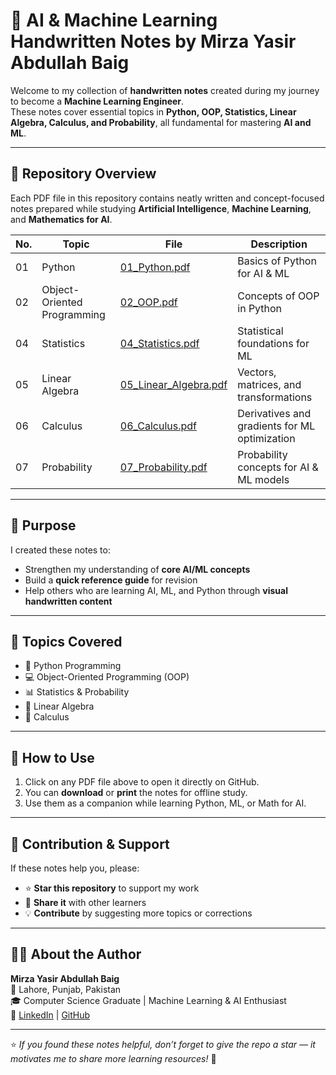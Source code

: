 # 🧠 AI & Machine Learning Handwritten Notes by Mirza Yasir Abdullah Baig

Welcome to my collection of **handwritten notes** created during my journey to become a **Machine Learning Engineer**.  
These notes cover essential topics in **Python, OOP, Statistics, Linear Algebra, Calculus, and Probability**, all fundamental for mastering **AI and ML**.

---

## 📘 Repository Overview

Each PDF file in this repository contains neatly written and concept-focused notes prepared while studying **Artificial Intelligence**, **Machine Learning**, and **Mathematics for AI**.

| No. | Topic | File | Description |
|-----|--------|------|--------------|
| 01 | Python | [01_Python.pdf](01_Python.pdf) | Basics of Python for AI & ML |
| 02 | Object-Oriented Programming | [02_OOP.pdf](02_OOP.pdf) | Concepts of OOP in Python |
| 04 | Statistics | [04_Statistics.pdf](04_Statistics.pdf) | Statistical foundations for ML |
| 05 | Linear Algebra | [05_Linear_Algebra.pdf](05_Linear_Algebra.pdf) | Vectors, matrices, and transformations |
| 06 | Calculus | [06_Calculus.pdf](06_Calculus.pdf) | Derivatives and gradients for ML optimization |
| 07 | Probability | [07_Probability.pdf](07_Probability.pdf) | Probability concepts for AI & ML models |

---

## 🎯 Purpose

I created these notes to:
- Strengthen my understanding of **core AI/ML concepts**
- Build a **quick reference guide** for revision
- Help others who are learning AI, ML, and Python through **visual handwritten content**

---

## 🧩 Topics Covered

- 🐍 Python Programming  
- 💻 Object-Oriented Programming (OOP)  
- 📊 Statistics & Probability  
- 📐 Linear Algebra  
- 🔢 Calculus  

---

## 🚀 How to Use

1. Click on any PDF file above to open it directly on GitHub.  
2. You can **download** or **print** the notes for offline study.  
3. Use them as a companion while learning Python, ML, or Math for AI.

---

## 💬 Contribution & Support

If these notes help you, please:
- ⭐ **Star this repository** to support my work  
- 🔁 **Share it** with other learners  
- 💡 **Contribute** by suggesting more topics or corrections  

---

## 👨‍💻 About the Author

**Mirza Yasir Abdullah Baig**  
📍 Lahore, Punjab, Pakistan  
🎓 Computer Science Graduate | Machine Learning & AI Enthusiast  
🔗 [LinkedIn](https://linkedin.com/in/mirzayasirabdullahbaig07) | [GitHub](https://github.com/mirzayasirabdullahbaig07)

---

⭐ *If you found these notes helpful, don’t forget to give the repo a star — it motivates me to share more learning resources!* 🌟

